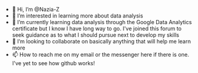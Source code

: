 - 👋 Hi, I’m @Nazia-Z
- 👀 I’m interested in learning more about data analysis
- 🌱 I’m currently learning data analysis through the Google Data Analytics certificate but I know I have long way to go. I've joined this forum to seek guidance as to what I should pursue next to develop my skills
- 💞️ I’m looking to collaborate on basically anything that will help me learn more
- 📫 How to reach me on my email or the messenger here if there is one. I've yet to see how github works! 

<!---
Nazia-Z/Nazia-Z is a ✨ special ✨ repository because its `README.md` (this file) appears on your GitHub profile.
You can click the Preview link to take a look at your changes.
--->
